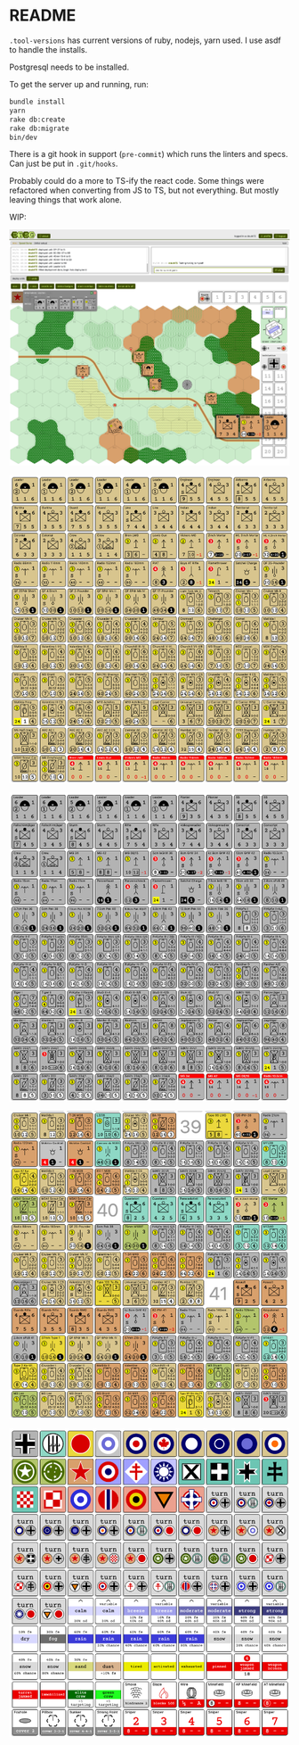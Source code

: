 # README

`.tool-versions` has current versions of ruby, nodejs, yarn used.  I use asdf to handle the installs.

Postgresql needs to be installed.

To get the server up and running, run:

```
bundle install
yarn
rake db:create
rake db:migrate
bin/dev
```

There is a git hook in support (`pre-commit`) which runs the linters and specs.  Can just be put in `.git/hooks`.

Probably could do a more to TS-ify the react code.  Some things were refactored when converting from JS to TS, but not everything.  But mostly leaving things that work alone.

WIP:

![picture of the game screen](support/deployment.png)

![all UK counters](support/counters-uk.png)

![all German counters](support/counters-ger.png)

![counters](support/counters.png)

![markers](support/markers.png)

